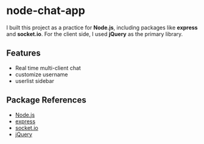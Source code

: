 # node-chat-app

I built this project as a practice for **Node.js**, including packages like **express** and **socket.io**. For the client side, 
I used **jQuery** as the primary library.

## Features
* Real time multi-client chat
* customize username
* userlist sidebar

## Package References
* [Node.js](https://nodejs.org/en/)
* [express](https://expressjs.com/)
* [socket.io](https://socket.io/)
* [jQuery](https://jquery.com/)
